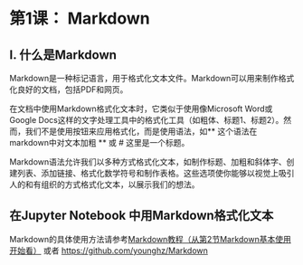 # 第1课： Markdown

## Ⅰ. 什么是Markdown

Markdown是一种标记语言，用于格式化文本文件。Markdown可以用来制作格式化良好的文档，包括PDF和网页。

在文档中使用Markdown格式化文本时，它类似于使用像Microsoft Word或Google Docs这样的文字处理工具中的格式化工具（如粗体、标题1、标题2）。然而，我们不是使用按钮来应用格式化，而是使用语法，如** 这个语法在markdown中对文本加粗 ** 或 # 这里是一个标题。

Markdown语法允许我们以多种方式格式化文本，如制作标题、加粗和斜体字、创建列表、添加链接、格式化数学符号和制作表格。这些选项使你能够以视觉上吸引人的和有组织的方式格式化文本，以展示我们的想法。

## 在Jupyter Notebook 中用Markdown格式化文本

Markdown的具体使用方法请参考[Markdown教程（从第2节Markdown基本使用开始看）](https://github.com/iHeadWater/WaterResources/blob/master/tools/jupyterlab%26markdown.md) 或者
https://github.com/younghz/Markdown